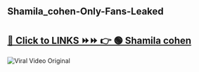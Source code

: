 
 ## Shamila_cohen-Only-Fans-Leaked

# <h2><a href="https://clipsfans.com/Shamila_cohen&ref=git">🔗 Click to LINKS ⏩⏩ 👉 🟢 Shamila cohen </a></h2>

<a href="https://clipsfans.com/Shamila_cohen&ref=git" rel="nofollow" data-target="animated-image.originalLink"><img src="https://i.ibb.co.com/xMMVF88/686577567.gif" alt="Viral Video Original" style="max-width: 100%; display: inline-block;" data-target="animated-image.originalImage"></a>
